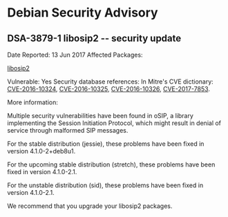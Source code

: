 
Debian Security Advisory
========================


DSA-3879-1 libosip2 -- security update
--------------------------------------



Date Reported:
13 Jun 2017
Affected Packages:

[libosip2](https://packages.debian.org/src:libosip2)

Vulnerable:
Yes
Security database references:
In Mitre's CVE dictionary: [CVE-2016-10324](https://security-tracker.debian.org/tracker/CVE-2016-10324), [CVE-2016-10325](https://security-tracker.debian.org/tracker/CVE-2016-10325), [CVE-2016-10326](https://security-tracker.debian.org/tracker/CVE-2016-10326), [CVE-2017-7853](https://security-tracker.debian.org/tracker/CVE-2017-7853).  

More information:

Multiple security vulnerabilities have been found in oSIP, a library
implementing the Session Initiation Protocol, which might result in
denial of service through malformed SIP messages.


For the stable distribution (jessie), these problems have been fixed in
version 4.1.0-2+deb8u1.


For the upcoming stable distribution (stretch), these problems have been
fixed in version 4.1.0-2.1.


For the unstable distribution (sid), these problems have been fixed in
version 4.1.0-2.1.


We recommend that you upgrade your libosip2 packages.





